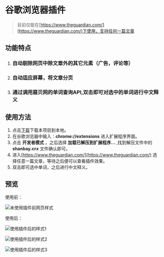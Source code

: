# 谷歌浏览器插件
>目前仅能在[https://www.theguardian.com/](https://www.theguardian.com/)下使用，支持任何一篇文章

## 功能特点
1. ### 自动剔除网页中除文章外的其它元素（广告，评论等）
2. ### 自动适应屏幕，将文章分页
3. ### 通过调用扇贝网的单词查询API,双击即可对选中的单词进行中文释义

## 使用方法
1. 点击[下载](https://github.com/zhangzhao77/chrome-extension/archive/master.zip)下载本项目到本地。
2. 在谷歌浏览器中输入：__chrome://extensions__ 进入扩展程序界面。
3. 点击 __开发者模式__ ，之后选择 __加载已解压到扩展程序...__ ,找到解压文件中的 __shanbay.crx__ 文件确认即可。
4. 进入[https://www.theguardian.com/](https://www.theguardian.com/) 选择任意一篇文章，等待之后便可以查看插件效果。
5. 双击即可选中单词，之后进行中文释义。

## 预览
使用前：

![未使用插件前网页样式](https://github.com/zhangzhao77/chrome-extension/imgs/before.png)

使用后：

![使用插件后的样式1](https://github.com/zhangzhao77/chrome-extension/imgs/after1.png)

![使用插件后的样式2](https://github.com/zhangzhao77/chrome-extension/imgs/after2.png)

![使用插件后的样式3](https://github.com/zhangzhao77/chrome-extension/imgs/after3.png)

